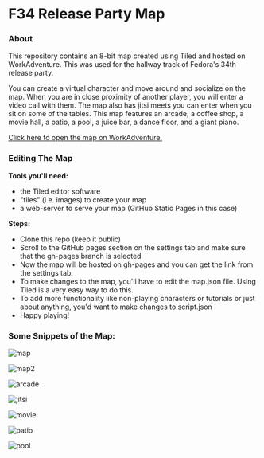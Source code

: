 # F34 Release Party Map

### About
This repository contains an 8-bit map created using Tiled and hosted on WorkAdventure. This was used for the hallway track of Fedora's 34th release party.

You can create a virtual character and move around and socialize on the map. When you are in close proximity of another player, you will enter a video call with them. The map also has jitsi meets you can enter when you sit on some of the tables. This map features an arcade, a coffee shop, a movie hall, a patio, a pool, a juice bar, a dance floor, and a giant piano. 

[Click here to open the map on WorkAdventure.](https://play.workadventu.re/_/global/dhairyachaudhary.github.io/F34-Release/map.json)


### Editing The Map
**Tools you'll need:**
* the Tiled editor software
* "tiles" (i.e. images) to create your map
* a web-server to serve your map (GitHub Static Pages in this case)

**Steps:**
* Clone this repo (keep it public)
* Scroll to the GitHub pages section on the settings tab and make sure that the gh-pages branch is selected
* Now the map will be hosted on gh-pages and you can get the link from the settings tab. 
* To make changes to the map, you'll have to edit the map.json file. Using Tiled is a very easy way to do this.
* To add more functionality like non-playing characters or tutorials or just about anything, you'd want to make changes to script.json
* Happy playing!



### Some Snippets of the Map:
![map](https://user-images.githubusercontent.com/55681207/119222137-7ca52280-bb10-11eb-8aea-c3da832843cd.PNG)

![map2](https://user-images.githubusercontent.com/55681207/119222141-829b0380-bb10-11eb-8e60-553e0053d8e5.PNG)

![arcade](https://user-images.githubusercontent.com/55681207/119222122-6ac37f80-bb10-11eb-9603-b254e68d4085.PNG)

![jitsi](https://user-images.githubusercontent.com/55681207/119222127-71ea8d80-bb10-11eb-947a-8dfc5e9d12e1.PNG)

![movie](https://user-images.githubusercontent.com/55681207/119222132-7747d800-bb10-11eb-8f62-a873b5e25ffe.PNG)

![patio](https://user-images.githubusercontent.com/55681207/119222150-89297b00-bb10-11eb-9573-4c8bdf6937a9.PNG)

![pool](https://user-images.githubusercontent.com/55681207/119222155-8dee2f00-bb10-11eb-81f0-35a9f7b5eb59.PNG)
